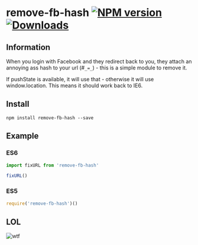# remove-fb-hash [![NPM version][npm-image]][npm-url] [![Downloads][downloads-image]][npm-url]

## Information

When you login with Facebook and they redirect back to you, they attach an annoying ass hash to your url (#`_=_`) - this is a simple module to remove it.

If pushState is available, it will use that - otherwise it will use window.location. This means it should work back to IE6.

## Install

```
npm install remove-fb-hash --save
```
## Example

### ES6

```js
import fixURL from 'remove-fb-hash'

fixURL()
```

### ES5

```js
require('remove-fb-hash')()
```

## LOL

![wtf](https://cldup.com/-uAzQ1tT_8-3000x3000.png)

[downloads-image]: http://img.shields.io/npm/dm/remove-fb-hash.svg
[npm-url]: https://npmjs.org/package/remove-fb-hash
[npm-image]: http://img.shields.io/npm/v/remove-fb-hash.svg
